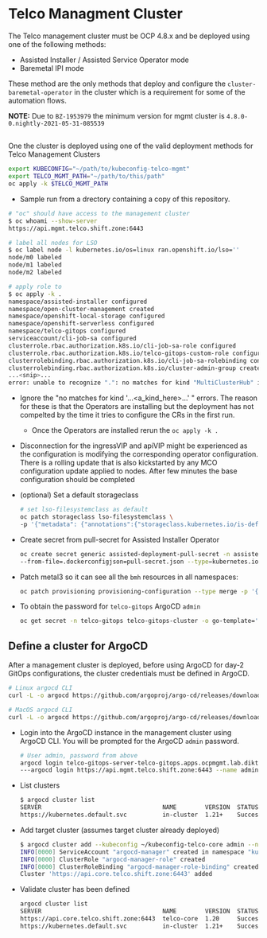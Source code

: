 # Telco Managment Cluster

The Telco management cluster must be OCP 4.8.x and be deployed using one of the following methods:

- Assisted Installer / Assisted Service Operator mode
- Baremetal IPI mode

These method are the only methods that deploy and configure the `cluster-baremetal-operator` in the cluster which is a requirement for some of the automation flows.

**NOTE:** Due to `BZ-1953979` the minimum version for mgmt cluster is `4.8.0-0.nightly-2021-05-31-085539`

##

One the cluster is deployed using one of the valid deployment methods for Telco Management Clusters

```bash
export KUBECONFIG="~/path/to/kubeconfig-telco-mgmt"
export TELCO_MGMT_PATH="~/path/to/this/path"
oc apply -k $TELCO_MGMT_PATH
```

- Sample run from a drectory containing a copy of this repository.

```bash
# "oc" should have access to the management cluster 
$ oc whoami --show-server
https://api.mgmt.telco.shift.zone:6443

# label all nodes for LSO
$ oc label node -l kubernetes.io/os=linux ran.openshift.io/lso=''
node/m0 labeled
node/m1 labeled
node/m2 labeled

# apply role to 
$ oc apply -k .
namespace/assisted-installer configured
namespace/open-cluster-management created
namespace/openshift-local-storage configured
namespace/openshift-serverless configured
namespace/telco-gitops configured
serviceaccount/cli-job-sa configured
clusterrole.rbac.authorization.k8s.io/cli-job-sa-role configured
clusterrole.rbac.authorization.k8s.io/telco-gitops-custom-role configured
clusterrolebinding.rbac.authorization.k8s.io/cli-job-sa-rolebinding configured
clusterrolebinding.rbac.authorization.k8s.io/cluster-admin-group created
...<snip>...
error: unable to recognize ".": no matches for kind "MultiClusterHub" in version "operator.open-cluster-management.io/v1"
```

- Ignore the "no matches for kind '...<a_kind_here>...' " errors. The reason for these is that the Operators are installing but the deployment has not compelted by the time it tries to configure the CRs in the first run.
  - Once the Operators are installed rerun the `oc apply -k .`
- Disconnection for the ingressVIP and apiVIP might be experienced as the configuration is modifying the corresponding operator configuration. There is a rolling update that is also kickstarted by any MCO configuration update applied to nodes. After few minutes the base configuration should be completed
- (optional) Set a default storageclass

    ```bash
    # set lso-filesystemclass as default
    oc patch storageclass lso-filesystemclass \
    -p '{"metadata": {"annotations":{"storageclass.kubernetes.io/is-default-class":"true"}}}'
    ```

- Create secret from pull-secret for Assisted Installer Operator

    ```bash
    oc create secret generic assisted-deployment-pull-secret -n assisted-installer \
    --from-file=.dockerconfigjson=pull-secret.json --type=kubernetes.io/dockerconfigjson
    ```

- Patch metal3 so it can see all the `bmh` resources in all namespaces:
  
    ```bash
    oc patch provisioning provisioning-configuration --type merge -p '{"spec":{"watchAllNamespaces": true}}'
    ```
- To obtain the password for `telco-gitops` ArgoCD `admin`
  
    ```bash
    oc get secret -n telco-gitops telco-gitops-cluster -o go-template='{{index .data "admin.password"}}' | base64 -d
    ```

## Define a cluster for ArgoCD

After a management cluster is deployed, before using ArgoCD for day-2 GitOps configurations, the cluster credentials must be defined in ArgoCD.

```bash
# Linux argocd CLI 
curl -L -o argocd https://github.com/argoproj/argo-cd/releases/download/v2.0.5/argocd-linux-amd64

# MacOS argocd CLI
curl -L -o argocd https://github.com/argoproj/argo-cd/releases/download/v2.0.5/argocd-darwin-amd64
```

- Login into the ArgoCD instance in the management cluster using ArgoCD CLI. You will be prompted for the ArgoCD `admin` password.

    ```bash
    # User admin, password from above
    argocd login telco-gitops-server-telco-gitops.apps.ocpmgmt.lab.diktio.net
    ---argocd login https://api.mgmt.telco.shift.zone:6443 --name admin---
    ```

- List clusters
  
    ```bash
    $ argocd cluster list
    SERVER                                  NAME        VERSION  STATUS      MESSAGE
    https://kubernetes.default.svc          in-cluster  1.21+    Successful
    ```

- Add target cluster (assumes target cluster already deployed)

    ```bash
    $ argocd cluster add --kubeconfig ~/kubeconfig-telco-core admin --name telco-core
    INFO[0000] ServiceAccount "argocd-manager" created in namespace "kube-system"
    INFO[0000] ClusterRole "argocd-manager-role" created
    INFO[0000] ClusterRoleBinding "argocd-manager-role-binding" created
    Cluster 'https://api.core.telco.shift.zone:6443' added
    ```

- Validate cluster has been defined

    ```bash
    argocd cluster list
    SERVER                                  NAME        VERSION  STATUS      MESSAGE
    https://api.core.telco.shift.zone:6443  telco-core  1.20     Successful
    https://kubernetes.default.svc          in-cluster  1.21+    Successful
    ```
